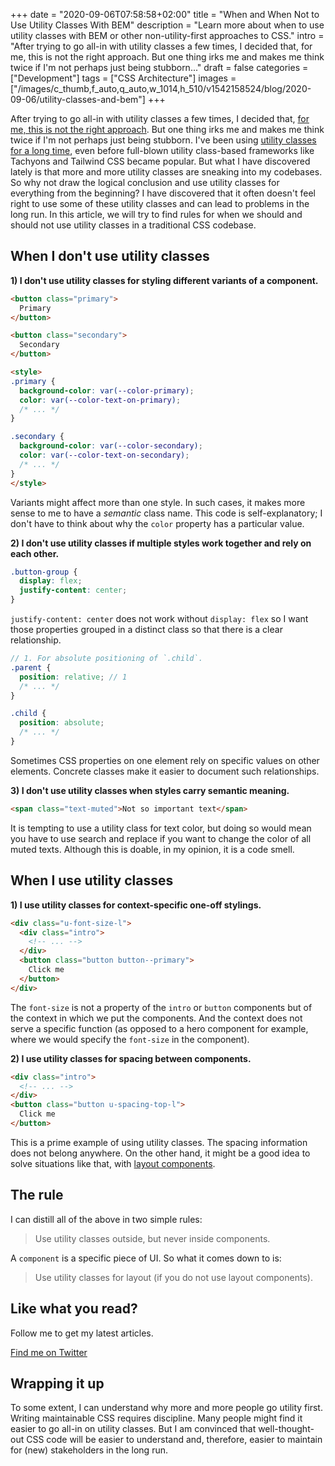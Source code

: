 +++
date = "2020-09-06T07:58:58+02:00"
title = "When and When Not to Use Utility Classes With BEM"
description = "Learn more about when to use utility classes with BEM or other non-utility-first approaches to CSS."
intro = "After trying to go all-in with utility classes a few times, I decided that, for me, this is not the right approach. But one thing irks me and makes me think twice if I'm not perhaps just being stubborn..."
draft = false
categories = ["Development"]
tags = ["CSS Architecture"]
images = ["/images/c_thumb,f_auto,q_auto,w_1014,h_510/v1542158524/blog/2020-09-06/utility-classes-and-bem"]
+++

After trying to go all-in with utility classes a few times, I decided that, [for me, this is not the right approach](/blog/thoughts-about-utility-first-css-frameworks/). But one thing irks me and makes me think twice if I'm not perhaps just being stubborn. I've been using [utility classes for a long time](https://csswizardry.com/2015/03/more-transparent-ui-code-with-namespaces/#utility-namespaces-u-), even before full-blown utility class-based frameworks like Tachyons and Tailwind CSS became popular. But what I have discovered lately is that more and more utility classes are sneaking into my codebases. So why not draw the logical conclusion and use utility classes for everything from the beginning? I have discovered that it often doesn't feel right to use some of these utility classes and can lead to problems in the long run. In this article, we will try to find rules for when we should and should not use utility classes in a traditional CSS codebase.

## When I don't use utility classes

**1) I don't use utility classes for styling different variants of a component.**

```html
<button class="primary">
  Primary
</button>

<button class="secondary">
  Secondary
</button>

<style>
.primary {
  background-color: var(--color-primary);
  color: var(--color-text-on-primary);
  /* ... */
}

.secondary {
  background-color: var(--color-secondary);
  color: var(--color-text-on-secondary);
  /* ... */
}
</style>
```

Variants might affect more than one style. In such cases, it makes more sense to me to have a *semantic* class name. This code is self-explanatory; I don't have to think about why the `color` property has a particular value.

**2) I don't use utility classes if multiple styles work together and rely on each other.**

```css
.button-group {
  display: flex;
  justify-content: center;
}
```

`justify-content: center` does not work without `display: flex` so I want those properties grouped in a distinct class so that there is a clear relationship.

```scss
// 1. For absolute positioning of `.child`.
.parent {
  position: relative; // 1
  /* ... */
}

.child {
  position: absolute;
  /* ... */
}
```

Sometimes CSS properties on one element rely on specific values on other elements. Concrete classes make it easier to document such relationships.

**3) I don't use utility classes when styles carry semantic meaning.**

```html
<span class="text-muted">Not so important text</span>
```

It is tempting to use a utility class for text color, but doing so would mean you have to use search and replace if you want to change the color of all muted texts. Although this is doable, in my opinion, it is a code smell.

## When I use utility classes

**1) I use utility classes for context-specific one-off stylings.**

```html
<div class="u-font-size-l">
  <div class="intro">
    <!-- ... -->
  </div>
  <button class="button button--primary">
    Click me
  </button>
</div>
```

The `font-size` is not a property of the `intro` or `button` components but of the context in which we put the components. And the context does not serve a specific function (as opposed to a hero component for example, where we would specify the `font-size` in the component).

**2) I use utility classes for spacing between components.**

```html
<div class="intro">
  <!-- ... -->
</div>
<button class="button u-spacing-top-l">
  Click me
</button>
```

This is a prime example of using utility classes. The spacing information does not belong anywhere. On the other hand, it might be a good idea to solve situations like that, with [layout components](https://fullstackradio.com/134).

## The rule

I can distill all of the above in two simple rules:

> Use utility classes outside, but never inside components.

A `component` is a specific piece of UI. So what it comes down to is:

> Use utility classes for layout (if you do not use layout components).

<div class="c-content__broad">
  <div class="c-twitter-teaser">
    <div class="c-twitter-teaser__content">
      <h2 class="c-twitter-teaser__headline">Like what you read?</h2>
      <p class="c-twitter-teaser__body">
        Follow me to get my latest articles.
      </p>
      <a class="c-button c-button--outline c-twitter-teaser__button" rel="nofollow" href="https://twitter.com/maoberlehner" data-event-category="link" data-event-action="click: contact" data-event-label="Twitter (article content)">
        Find me on Twitter
      </a>
    </div>
  </div>
</div>

## Wrapping it up

To some extent, I can understand why more and more people go utility first. Writing maintainable CSS requires discipline. Many people might find it easier to go all-in on utility classes. But I am convinced that well-thought-out CSS code will be easier to understand and, therefore, easier to maintain for (new) stakeholders in the long run.
